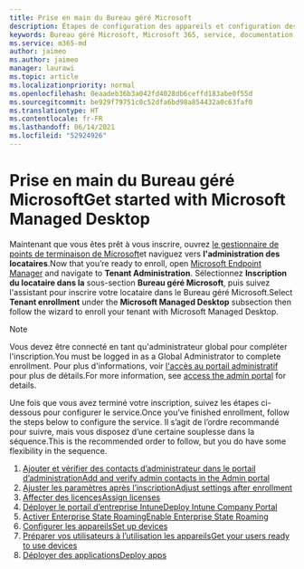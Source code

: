 ```yaml
---
title: Prise en main du Bureau géré Microsoft
description: Étapes de configuration des appareils et configuration des fonctionnalités Azure pour l’utilisation du service
keywords: Bureau géré Microsoft, Microsoft 365, service, documentation
ms.service: m365-md
author: jaimeo
ms.author: jaimeo
manager: laurawi
ms.topic: article
ms.localizationpriority: normal
ms.openlocfilehash: 0eaadeb36b3a042fd4028db6ceffd183abe0f55d
ms.sourcegitcommit: be929f79751c0c52dfa6bd98a854432a0c63faf0
ms.translationtype: HT
ms.contentlocale: fr-FR
ms.lasthandoff: 06/14/2021
ms.locfileid: "52924926"
---
```

# <a name="get-started-with-microsoft-managed-desktop"></a><span data-ttu-id="cfd53-104">Prise en main du Bureau géré Microsoft</span><span class="sxs-lookup"><span data-stu-id="cfd53-104">Get started with Microsoft Managed Desktop</span></span>

<span data-ttu-id="cfd53-105">Maintenant que vous êtes prêt à vous inscrire, ouvrez [ le gestionnaire de points de terminaison de Microsoft](https://endpoint.microsoft.com/)et naviguez vers **l'administration des locataires**.</span><span class="sxs-lookup"><span data-stu-id="cfd53-105">Now that you’re ready to enroll, open [Microsoft Endpoint Manager](https://endpoint.microsoft.com/) and navigate to **Tenant Administration**.</span></span> <span data-ttu-id="cfd53-106">Sélectionnez **Inscription du locataire dans la** sous-section **Bureau géré Microsoft**, puis suivez l'assistant pour inscrire votre locataire dans le Bureau géré Microsoft.</span><span class="sxs-lookup"><span data-stu-id="cfd53-106">Select **Tenant enrollment** under the **Microsoft Managed Desktop** subsection then follow the wizard to enroll your tenant with Microsoft Managed Desktop.</span></span>

> [!NOTE]
> <span data-ttu-id="cfd53-107">Vous devez être connecté en tant qu'administrateur global pour compléter l'inscription.</span><span class="sxs-lookup"><span data-stu-id="cfd53-107">You must be logged in as a Global Administrator to complete enrollment.</span></span> <span data-ttu-id="cfd53-108">Pour plus d'informations, voir [l'accès au portail administratif ](access-admin-portal.md) pour plus de détails.</span><span class="sxs-lookup"><span data-stu-id="cfd53-108">For more information, see [access the admin portal](access-admin-portal.md) for details.</span></span>

<span data-ttu-id="cfd53-109">Une fois que vous avez terminé votre inscription, suivez les étapes ci-dessous pour configurer le service.</span><span class="sxs-lookup"><span data-stu-id="cfd53-109">Once you’ve finished enrollment, follow the steps below to configure the service.</span></span> <span data-ttu-id="cfd53-110">Il s’agit de l’ordre recommandé pour suivre, mais vous disposez d’une certaine souplesse dans la séquence.</span><span class="sxs-lookup"><span data-stu-id="cfd53-110">This is the recommended order to follow, but you do have some flexibility in the sequence.</span></span> 

1. [<span data-ttu-id="cfd53-111">Ajouter et vérifier des contacts d’administrateur dans le portail d’administration</span><span class="sxs-lookup"><span data-stu-id="cfd53-111">Add and verify admin contacts in the Admin portal</span></span>](add-admin-contacts.md)
2. [<span data-ttu-id="cfd53-112">Ajuster les paramètres après l’inscription</span><span class="sxs-lookup"><span data-stu-id="cfd53-112">Adjust settings after enrollment</span></span>](conditional-access.md)
3. [<span data-ttu-id="cfd53-113">Affecter des licences</span><span class="sxs-lookup"><span data-stu-id="cfd53-113">Assign licenses</span></span>](assign-licenses.md)
4. [<span data-ttu-id="cfd53-114">Déployer le portail d’entreprise Intune</span><span class="sxs-lookup"><span data-stu-id="cfd53-114">Deploy Intune Company Portal</span></span>](company-portal.md)
5. [<span data-ttu-id="cfd53-115">Activer Enterprise State Roaming</span><span class="sxs-lookup"><span data-stu-id="cfd53-115">Enable Enterprise State Roaming</span></span>](enterprise-state-roaming.md)
6. [<span data-ttu-id="cfd53-116">Configurer les appareils</span><span class="sxs-lookup"><span data-stu-id="cfd53-116">Set up devices</span></span>](set-up-devices.md)
7. [<span data-ttu-id="cfd53-117">Préparer vos utilisateurs à l’utilisation les appareils</span><span class="sxs-lookup"><span data-stu-id="cfd53-117">Get your users ready to use devices</span></span>](get-started-devices.md)
8. [<span data-ttu-id="cfd53-118">Déployer des applications</span><span class="sxs-lookup"><span data-stu-id="cfd53-118">Deploy apps</span></span>](deploy-apps.md)
